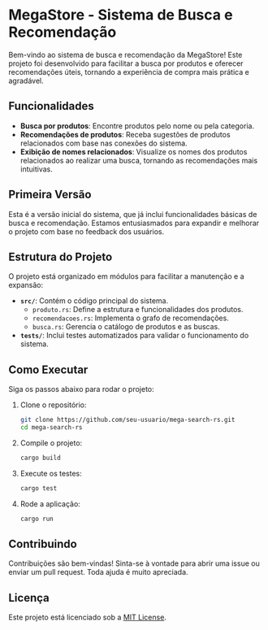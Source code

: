 # MegaStore - Sistema de Busca e Recomendação

Bem-vindo ao sistema de busca e recomendação da MegaStore! Este projeto foi desenvolvido para facilitar a busca por produtos e oferecer recomendações úteis, tornando a experiência de compra mais prática e agradável.

## Funcionalidades

- **Busca por produtos**: Encontre produtos pelo nome ou pela categoria.
- **Recomendações de produtos**: Receba sugestões de produtos relacionados com base nas conexões do sistema.
- **Exibição de nomes relacionados**: Visualize os nomes dos produtos relacionados ao realizar uma busca, tornando as recomendações mais intuitivas.

## Primeira Versão

Esta é a versão inicial do sistema, que já inclui funcionalidades básicas de busca e recomendação. Estamos entusiasmados para expandir e melhorar o projeto com base no feedback dos usuários.

## Estrutura do Projeto

O projeto está organizado em módulos para facilitar a manutenção e a expansão:

- **`src/`**: Contém o código principal do sistema.
  - `produto.rs`: Define a estrutura e funcionalidades dos produtos.
  - `recomendacoes.rs`: Implementa o grafo de recomendações.
  - `busca.rs`: Gerencia o catálogo de produtos e as buscas.
- **`tests/`**: Inclui testes automatizados para validar o funcionamento do sistema.

## Como Executar

Siga os passos abaixo para rodar o projeto:

1. Clone o repositório:
   ```sh
   git clone https://github.com/seu-usuario/mega-search-rs.git
   cd mega-search-rs
   ```

2. Compile o projeto:
   ```sh
   cargo build
   ```

3. Execute os testes:
   ```sh
   cargo test
   ```

4. Rode a aplicação:
   ```sh
   cargo run
   ```

## Contribuindo

Contribuições são bem-vindas! Sinta-se à vontade para abrir uma issue ou enviar um pull request. Toda ajuda é muito apreciada.

## Licença

Este projeto está licenciado sob a [MIT License](LICENSE).
